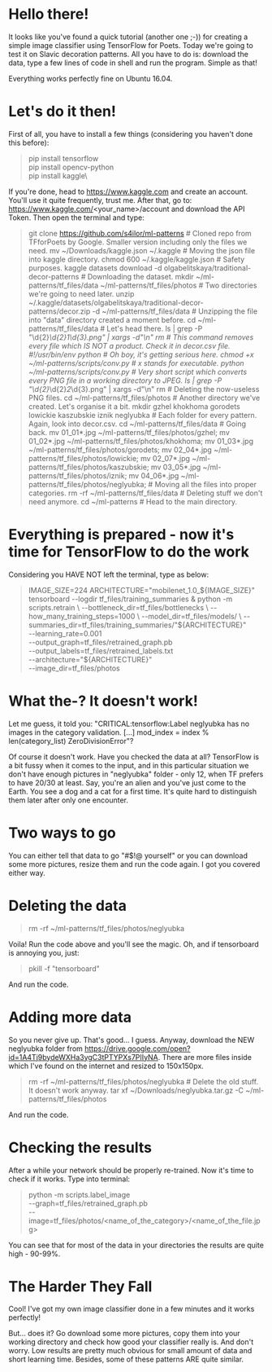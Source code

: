 # Hello there!
It looks like you've found a quick tutorial (another one ;-)) for creating a simple image classifier using TensorFlow for Poets.
Today we're going to test it on Slavic decoration patterns. All you have to do is: download the data, type a few lines of code in shell and run the program. Simple as that!

Everything works perfectly fine on Ubuntu 16.04.

# Let's do it then!
First of all, you have to install a few things (considering you haven't done this before):

>pip install tensorflow\
>pip install opencv-python\
>pip install kaggle\

If you're done, head to https://www.kaggle.com and create an account. You'll use it quite frequently, trust me. After that, go to: https://www.kaggle.com/<your_name>/account and download the API Token. Then open the terminal and type:

> git clone https://github.com/s4ilor/ml-patterns # Cloned repo from TFforPoets by Google. Smaller version including only the files we need.
> mv ~/Downloads/kaggle.json ~/.kaggle # Moving the json file into kaggle directory.
> chmod 600 ~/.kaggle/kaggle.json # Safety purposes.
> kaggle datasets download -d olgabelitskaya/traditional-decor-patterns # Downloading the dataset.
> mkdir ~/ml-patterns/tf_files/data ~/ml-patterns/tf_files/photos # Two directories we're going to need later.
> unzip ~/.kaggle/datasets/olgabelitskaya/traditional-decor-patterns/decor.zip -d  ~/ml-patterns/tf_files/data # Unzipping the file into "data" directory created a moment before.
> cd ~/ml-patterns/tf_files/data # Let's head there.
> ls | grep -P "\d{2}_\d{2}_1_\d{3}.png" | xargs -d"\n" rm # This command removes every file which IS NOT a product. Check it in decor.csv file. 
> #!/usr/bin/env python # Oh boy, it's getting serious here.
> chmod +x ~/ml-patterns/scripts/conv.py # x stands for executable.
> python ~/ml-patterns/scripts/conv.py # Very short script which converts every PNG file in a working directory to JPEG.
> ls | grep -P "\d{2}_\d{2}_2_\d{3}.png" | xargs -d"\n" rm # Deleting the now-useless PNG files.
> cd ~/ml-patterns/tf_files/photos # Another directory we've created. Let's organise it a bit.
> mkdir gzhel khokhoma gorodets lowickie kaszubskie iznik neglyubka # Each folder for every pattern. Again, look into decor.csv.
> cd ~/ml-patterns/tf_files/data # Going back.
> mv 01_01*.jpg ~/ml-patterns/tf_files/photos/gzhel; 
mv 01_02*.jpg ~/ml-patterns/tf_files/photos/khokhoma; 
mv 01_03*.jpg ~/ml-patterns/tf_files/photos/gorodets; 
mv 02_04*.jpg ~/ml-patterns/tf_files/photos/lowickie; 
mv 02_07*.jpg ~/ml-patterns/tf_files/photos/kaszubskie; 
mv 03_05*.jpg ~/ml-patterns/tf_files/photos/iznik; 
mv 04_06*.jpg ~/ml-patterns/tf_files/photos/neglyubka; # Moving all the files into proper categories.
> rm -rf ~/ml-patterns/tf_files/data # Deleting stuff we don't need anymore.
> cd ~/ml-patterns # Head to the main directory.

# Everything is prepared - now it's time for TensorFlow to do the work
 
Considering you HAVE NOT left the terminal, type as below:

> IMAGE_SIZE=224
> ARCHITECTURE="mobilenet_1.0_${IMAGE_SIZE}"
> tensorboard --logdir tf_files/training_summaries &
> python -m scripts.retrain \
   --bottleneck_dir=tf_files/bottlenecks \
   --how_many_training_steps=1000 \
   --model_dir=tf_files/models/ \
   --summaries_dir=tf_files/training_summaries/"${ARCHITECTURE}" \
   --learning_rate=0.001 \
   --output_graph=tf_files/retrained_graph.pb \
   --output_labels=tf_files/retrained_labels.txt \
   --architecture="${ARCHITECTURE}" \
   --image_dir=tf_files/photos

# What the-? It doesn't work!

Let me guess, it told you: "CRITICAL:tensorflow:Label neglyubka has no images in the category validation. [...] mod_index = index % len(category_list) ZeroDivisionError"?

Of course it doesn't work. Have you checked the data at all? TensorFlow is a bit fussy when it comes to the input, and in this particular situation we don't have enough pictures in "neglyubka" folder - only 12, when TF prefers to have 20/30 at least. Say, you're an alien and you've just come to the Earth. You see a dog and a cat for a first time. It's quite hard to distinguish them later after only one encounter. 

# Two ways to go

You can either tell that data to go "#$!@ yourself" or you can download some more pictures, resize them and run the code again. I got you covered either way.

# Deleting the data

> rm -rf ~/ml-patterns/tf_files/photos/neglyubka

Voila! Run the code above and you'll see the magic. Oh, and if tensorboard is annoying you, just:
> pkill -f "tensorboard"

And run the code.

# Adding more data

So you never give up. That's good... I guess. Anyway, download the NEW neglyubka folder from https://drive.google.com/open?id=1A4Tj9bydeWXHa3ygC3tPTYPXs7PIIyNA. There are more files inside which I've found on the internet and resized to 150x150px.

> rm -rf ~/ml-patterns/tf_files/photos/neglyubka # Delete the old stuff. It doesn't work anyway.
> tar xf ~/Downloads/neglyubka.tar.gz -C ~/ml-patterns/tf_files/photos

And run the code.

# Checking the results

After a while your network should be properly re-trained. Now it's time to check if it works.
Type into terminal:

> python -m scripts.label_image \
    --graph=tf_files/retrained_graph.pb  \
    --image=tf_files/photos/<name_of_the_category>/<name_of_the_file.jpg>
    

You can see that for most of the data in your directories the results are quite high - 90-99%.

# The Harder They Fall

Cool! I've got my own image classifier done in a few minutes and it works perfectly!

But... does it? Go download some more pictures, copy them into your working directory and check how good your classifier really is.
And don't worry. Low results are pretty much obvious for small amount of data and short learning time. Besides, some of these patterns ARE quite similar.


